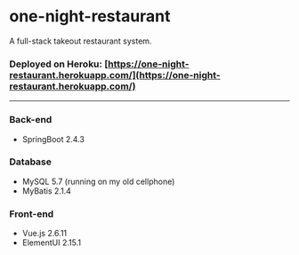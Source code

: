 # one-night-restaurant
A full-stack takeout restaurant system. 

### Deployed on Heroku: [https://one-night-restaurant.herokuapp.com/](https://one-night-restaurant.herokuapp.com/)

---

### Back-end
* SpringBoot 2.4.3

### Database
* MySQL 5.7 (running on my old cellphone)
* MyBatis 2.1.4

### Front-end
* Vue.js 2.6.11
* ElementUI 2.15.1